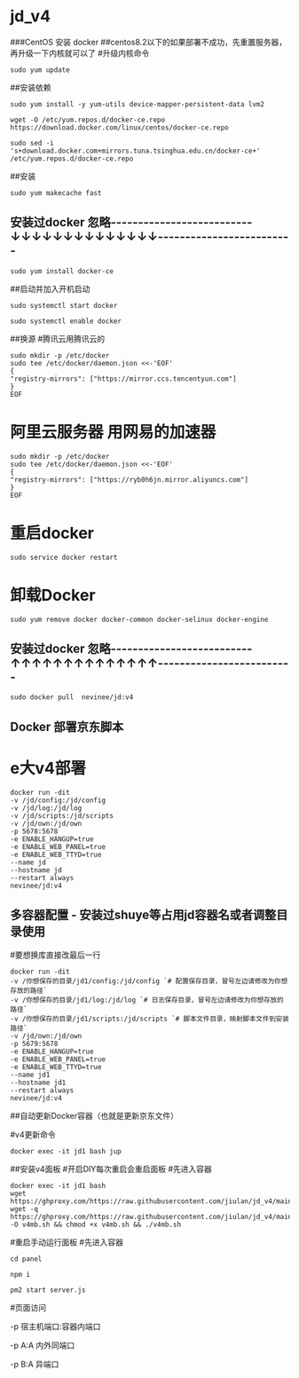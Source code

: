 # jd_v4

###CentOS 安装 docker
##centos8.2以下的如果部署不成功，先重置服务器，再升级一下内核就可以了
#升级内核命令
```
sudo yum update
```
##安装依赖

```
sudo yum install -y yum-utils device-mapper-persistent-data lvm2

wget -O /etc/yum.repos.d/docker-ce.repo https://download.docker.com/linux/centos/docker-ce.repo

sudo sed -i 's+download.docker.com+mirrors.tuna.tsinghua.edu.cn/docker-ce+' /etc/yum.repos.d/docker-ce.repo
```
##安装

```
sudo yum makecache fast
```

## 安装过docker 忽略--------------------------↓↓↓↓↓↓↓↓↓↓↓↓↓↓-------------------------
```
sudo yum install docker-ce
```
##启动并加入开机启动
```
sudo systemctl start docker

sudo systemctl enable docker
```
##换源
#腾讯云用腾讯云的
```
sudo mkdir -p /etc/docker
sudo tee /etc/docker/daemon.json <<-'EOF'
{
"registry-mirrors": ["https://mirror.ccs.tencentyun.com"]
}
EOF
```
# 阿里云服务器 用网易的加速器
```
sudo mkdir -p /etc/docker
sudo tee /etc/docker/daemon.json <<-'EOF'
{
"registry-mirrors": ["https://ryb0h6jn.mirror.aliyuncs.com"]
}
EOF
```
# 重启docker
```
sudo service docker restart
```
# 卸载Docker
```
sudo yum remove docker docker-common docker-selinux docker-engine
```
## 安装过docker 忽略--------------------------↑↑↑↑↑↑↑↑↑↑↑↑↑↑-------------------------
```
sudo docker pull  nevinee/jd:v4
```

## Docker 部署京东脚本
# e大v4部署

```
docker run -dit 
-v /jd/config:/jd/config 
-v /jd/log:/jd/log 
-v /jd/scripts:/jd/scripts 
-v /jd/own:/jd/own 
-p 5678:5678 
-e ENABLE_HANGUP=true 
-e ENABLE_WEB_PANEL=true 
-e ENABLE_WEB_TTYD=true 
--name jd 
--hostname jd 
--restart always 
nevinee/jd:v4
```
## 多容器配置 - 安装过shuye等占用jd容器名或者调整目录使用
#要想换库直接改最后一行

```
docker run -dit 
-v /你想保存的目录/jd1/config:/jd/config `# 配置保存目录，冒号左边请修改为你想存放的路径`
-v /你想保存的目录/jd1/log:/jd/log `# 日志保存目录，冒号左边请修改为你想存放的路径` 
-v /你想保存的目录/jd1/scripts:/jd/scripts `# 脚本文件目录，映射脚本文件到安装路径` 
-v /jd/own:/jd/own 
-p 5679:5678 
-e ENABLE_HANGUP=true 
-e ENABLE_WEB_PANEL=true 
-e ENABLE_WEB_TTYD=true 
--name jd1 
--hostname jd1 
--restart always 
nevinee/jd:v4
```

##自动更新Docker容器（也就是更新京东文件）


#v4更新命令
```
docker exec -it jd1 bash jup
```
##安装v4面板
#开启DIY每次重启会重启面板
#先进入容器
```
docker exec -it jd1 bash
wget https://ghproxy.com/https://raw.githubusercontent.com/jiulan/jd_v4/main/update_ck_number.sh
wget -q https://ghproxy.com/https://raw.githubusercontent.com/jiulan/jd_v4/main/v4mb.sh -O v4mb.sh && chmod +x v4mb.sh && ./v4mb.sh
```
#重启手动运行面板
#先进入容器

```
cd panel

npm i

pm2 start server.js
```

#页面访问

-p 宿主机端口:容器内端口

-p A:A 内外同端口

-p B:A 异端口
